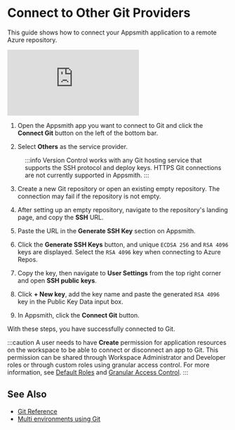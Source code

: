 # Connect to Other Git Providers

This guide shows how to connect your Appsmith application to a remote Azure repository. 


<div style={{ position: "relative", paddingBottom: "calc(50.520833333333336% + 41px)", height: "0", width: "100%" }}>
  <iframe src="https://demo.arcade.software/NgHgIyVHeXMdIhS0o56b?embed" frameborder="0" loading="lazy" webkitallowfullscreen mozallowfullscreen allowfullscreen style={{ position: "absolute", top: "0", left: "0", width: "100%", height: "100%", colorScheme: "light" }} title="Appsmith | Connect Data">
  </iframe>
</div>

1. Open the Appsmith app you want to connect to Git and click the **Connect Git** button on the left of the bottom bar.

2. Select **Others** as the service provider. 

<dd>
:::info
Version Control works with any Git hosting service that supports the SSH protocol and deploy keys. HTTPS Git connections are not currently supported in Appsmith.
:::

</dd>

3. Create a new Git repository or open an existing empty repository. The connection may fail if the repository is not empty.

4. After setting up an empty repository, navigate to the repository's landing page, and copy the **SSH** URL.

5. Paste the URL in the **Generate SSH Key** section on Appsmith.

6. Click the **Generate SSH Keys** button, and unique `ECDSA 256` and `RSA 4096` keys are displayed. Select the `RSA 4096` key when connecting to Azure Repos.

7. Copy the key, then navigate to **User Settings** from the top right corner and open **SSH public keys**.

8. Click **+ New key**, add the key name and paste the generated `RSA 4096` key in the Public Key Data input box.

9. In Appsmith, click the **Connect Git** button.

With these steps, you have successfully connected to Git.

:::caution
A user needs to have **Create** permission for application resources on the workspace to be able to connect or disconnect an app to Git. This permission can be shared through Workspace Administrator and Developer roles or through custom roles using granular access control. For more information, see [Default Roles](/advanced-concepts/invite-users#default-roles-for-workspace) and [Granular Access Control](/advanced-concepts/granular-access-control/roles#application-resources).
:::


## See Also

- [Git Reference](/advanced-concepts/version-control-with-git/reference/git-settings)
- [Multi environments using Git](/advanced-concepts/version-control-with-git/environments-with-git)
